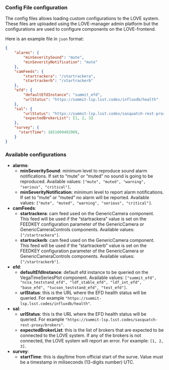 ### Config File configuration

The config files allows loading custom configurations to the LOVE system. These files are uploaded using the LOVE-manager admin platform but the configurations are used to configure components on the LOVE-frontend.

Here is an example file in `json` format:

```json static
{
    "alarms": {
        "minSeveritySound": "mute",
        "minSeverityNotification": "mute"
    },
    "camFeeds": {
        "startrackera": "/startrackera",
        "startrackerb": "/startrackerb"
    },
    "efd": {
        "defaultEfdInstance": "summit_efd",
        "urlStatus": "https://summit-lsp.lsst.codes/influxdb/health"
    },
    "sal": {
        "urlStatus": "https://summit-lsp.lsst.codes/sasquatch-rest-proxy/brokers",
        "expectedBrokerList": [1, 2, 3]
    },
    "survey": {
      "startTime": 1651609492989,
    }
}
```

### Available configurations
- **alarms**:
  - **minSeveritySound**: minimum level to reproduce sound alarm notifications. If set to “mute” or “muted” no sound is going to be reproduced. Available values: `["mute", "muted", "warning", "serious", "critical"]`.
  - **minSeverityNotification**: minimum level to report alarm notifications. If set to “mute” or “muted” no alarm will be reported. Available values: `["mute", "muted", "warning", "serious", "critical"]`.
- **camFeeds**:
  - **startrackera**: cam feed used on the GenericCamera component. This feed will be used if the “startrackera” value is set on the FEEDKEY configuration parameter of the GenericCamera or GenericCameraControls components. Available values: `["/startrackera"]`.
  - **startrackerb**: cam feed used on the GenericCamera component. This feed will be used if the “startrackerb” value is set on the FEEDKEY configuration parameter of the GenericCamera or GenericCameraControls components. Available values: `["/startrackerb"]`.
- **efd**:
  - **defaultEfdInstance**: default efd instance to be queried on the VegaTimeSeriesPlot component. Available values: `["summit_efd", "ncsa_teststand_efd", "ldf_stable_efd", "ldf_int_efd", "base_efd", "tucson_teststand_efd", "test_efd"]`.
  - **urlStatus**: this is the URL where the EFD health status will be queried. For example `"https://summit-lsp.lsst.codes/influxdb/health"`.
- **sal**:
  - **urlStatus**: this is the URL where the EFD health status will be queried. For example `"https://summit-lsp.lsst.codes/sasquatch-rest-proxy/brokers"`.
  - **expectedBrokerList**: this is the list of brokers that are expected to be connected to the LOVE system. If any of the brokers is not connected, the LOVE system will report an error. For example: `[1, 2, 3]`.
- **survey**:
  - **startTime**: this is day/time from official start of the surve. Value must be a timestamp in miliseconds (13-digits number) UTC.